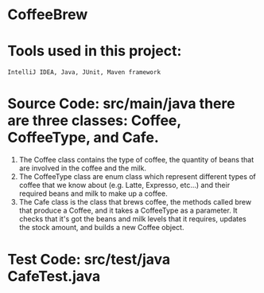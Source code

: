 # CoffeeBrew

# Tools used in this project:

    IntelliJ IDEA, Java, JUnit, Maven framework

# Source Code: src/main/java there are three classes: Coffee, CoffeeType, and Cafe.

1. The Coffee class contains the type of coffee, the quantity of beans that are involved in the coffee and the milk.
2. The CoffeeType class are enum class which represent different types of coffee that we know about (e.g. Latte, Expresso, etc...) and their required beans and milk to make up a coffee.
3. The Cafe class is the class that brews coffee, the methods called brew that produce a Coffee,
and it takes a CoffeeType as a parameter. It checks that it's got the beans and milk levels that it requires, updates the stock amount, and builds a new Coffee object.

# Test Code: src/test/java CafeTest.java



 

